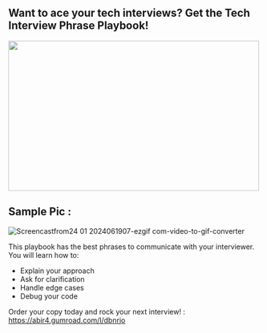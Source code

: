 ##  Want to ace your tech interviews? Get the Tech Interview Phrase Playbook!


<img src="https://github.com/mdabir1203/Cheatsheet/assets/66947064/cc97f93e-b050-4ad5-b0ad-1aa0516718ca" width="500" height="300">

## Sample Pic : 


 ![Screencastfrom24 01 2024061907-ezgif com-video-to-gif-converter](https://github.com/mdabir1203/Cheatsheet/assets/66947064/7b37fff4-9925-4c4e-a200-59e4bda84665)


This playbook has the best phrases to communicate with your interviewer. You will learn how to:

- Explain your approach
- Ask for clarification
- Handle edge cases
- Debug your code

Order your copy today and rock your next interview! : https://abir4.gumroad.com/l/dbnrjo
